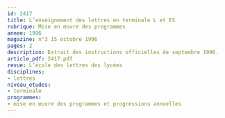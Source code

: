 ```yaml
---
id: 2417
title: L’enseignement des lettres en terminale L et ES
rubrique: Mise en œuvre des programmes
annee: 1996
magazine: n°3 15 octobre 1996
pages: 2
description: Extrait des instructions officielles de septembre 1996.
article_pdf: 2417.pdf
revue: L’école des lettres des lycées
disciplines:
- lettres
niveau_etudes:
- terminale
programmes:
- mise en œuvre des programmes et progressions annuelles
---
```

